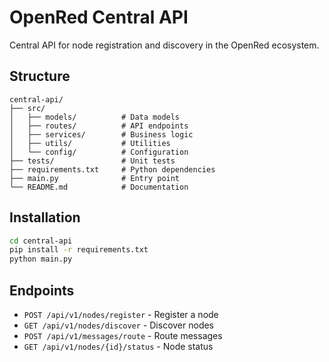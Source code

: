 # OpenRed Central API

Central API for node registration and discovery in the OpenRed ecosystem.

## Structure

```
central-api/
├── src/
│   ├── models/          # Data models
│   ├── routes/          # API endpoints
│   ├── services/        # Business logic
│   ├── utils/           # Utilities
│   └── config/          # Configuration
├── tests/               # Unit tests
├── requirements.txt     # Python dependencies
├── main.py              # Entry point
└── README.md            # Documentation
```

## Installation

```bash
cd central-api
pip install -r requirements.txt
python main.py
```

## Endpoints

- `POST /api/v1/nodes/register` - Register a node
- `GET /api/v1/nodes/discover` - Discover nodes
- `POST /api/v1/messages/route` - Route messages
- `GET /api/v1/nodes/{id}/status` - Node status
